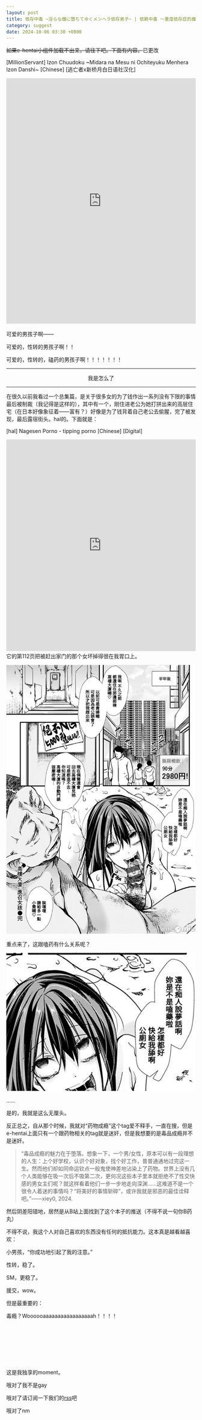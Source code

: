 ```yaml
---
layout: post
title: 依存中毒 ~淫らな雌に堕ちてゆくメンヘラ依存男子~ | 依赖中毒 ～重度依存症的雌堕男子～
category: suggest
date: 2024-10-06 03:30 +0800
---
```

<del>如果e-hentai小组件加载不出来，请往下吧。下面有内容。</del>已更改

[MillionServant] Izon Chuudoku ~Midara na Mesu ni Ochiteyuku Menhera Izon Danshi~ [Chinese] [逃亡者x新桥月白日语社汉化]
<iframe id="iFrame1" src="https://axcwg.github.io/e-hentai_embed_js?gid=1920285&token=9aebac4106
" frameborder="0" style="width: 100%; height: 51rem;border: none; margin: 0; padding: 0;  zoom: 0.8">
</iframe>

可爱的男孩子啊——

可爱的，性转的男孩子啊！！

可爱的，性转的，磕药的男孩子啊！！！！！！！

---

<center>我是怎么了</center>

---

在很久以前我看过一个总集篇，是关于很多女的为了钱作出一系列没有下限的事情最后被制裁（我记得是这样的），其中有一个，刚住进老公为她打拼出来的高层住宅（在日本好像象征着——富有？）好像是为了钱背着自己老公去偷腥，完了被发现，最后露宿街头。hal的。下面就是：

[hal] Nagesen Porno - tipping porno [Chinese] [Digital]
<iframe id="iFrame1" src="https://axcwg.github.io/e-hentai_embed_js?gid=2494044&token=c9a832c841
" frameborder="0" style="width: 100%; height: 44rem;border: none; margin: 0; padding: 0;  zoom: 0.8">
</iframe>
它的第112页把被赶出家门的那个女坏掉得很在我胃口上。

![P112](assets/img/00112.jpg)

重点来了，这跟嗑药有什么关系呢？

![P112](assets/img/drug.png)

……

是的，我就是这么无厘头。

反正总之，自从那个时候，我就对“药物成瘾”这个tag爱不释手，一直在搜，但是e-hentai上面只有一个跟药物相关的tag就是迷奸，但是我想要的是毒品成瘾并不是迷奸。

> “毒品成瘾的魅力在于堕落。想象一下，一个男/女性，原本可以有一段理想的人生：上个好学校，认识个好对象，找个好工作，普普通通地过完这一生。然而他们却如同命运钦点一般鬼使神差地沾染上了药物。世界上没有几个人类能够在吸一次后不吸第二次，更何况这些本子里本就拒绝不了性交快感的男女主们呢？就这样看着他们一步一步地走向深渊……这难道不是一个很令人着迷的事情吗？“将美好的事情斩碎”，或许我就是邪恶的最佳诠释吧。”——xiey0, 2024.

然后阴差阳错地，居然是从B站上面找到了这个本子的推送（不得不说一句你B药丸）

不得不说，我这个人对自己喜欢的东西没有任何的抵抗能力。这本真是越看越喜欢：

小男孩，“你成功地引起了我的注意。”

性转，稳了。

SM，更稳了。

援交，wow。

但是最重要的：

毒瘾？Woooooaaaaaaaaaaaaaaaaah！！！！

<br><br><br><br><br><br>

这是我独享的moment。

哦对了我不是gay

哦对了请订阅一下我们的[rss](feed.xml)吧

哦对了nm